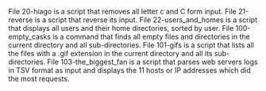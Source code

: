 File 20-hiago is a script that removes all letter c and C form input.
File 21-reverse is a script that reverse its input.
File 22-users_and_homes is a script that displays all users and their home directories, sorted by user.
File 100-empty_casks is a command that finds all empty files and directories in the current directory and all sub-directories.
File 101-gifs is a script that lists all the files with a .gif extension in the current directory and all its sub-directories.
File 103-the_biggest_fan is a script that parses web servers logs in TSV format as input and displays the 11 hosts or IP addresses which did the most requests.
